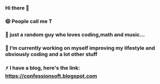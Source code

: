 ### Hi there 👋
### 😄 People call me T
### 🌱 just a random guy who loves coding,math and music...
### 🔭 I’m currently working on myself improving my lifestyle and obviously coding and a lot other stuff
### ⚡ I have a blog, here's the link: https://confessionsoft.blogspot.com

<!--
**i-thanvanth/i-thanvanth** is a ✨ _special_ ✨ repository because its `README.md` (this file) appears on your GitHub profile.

Here are some ideas to get you started:

- 🔭 I’m currently working on ...
- 🌱 I’m currently learning ...
- 👯 I’m looking to collaborate on ...
- 🤔 I’m looking for help with ...
- 💬 Ask me about ...
- 📫 How to reach me: ...
- 😄 Pronouns: ...
- ⚡ Fun fact: ...
-->
